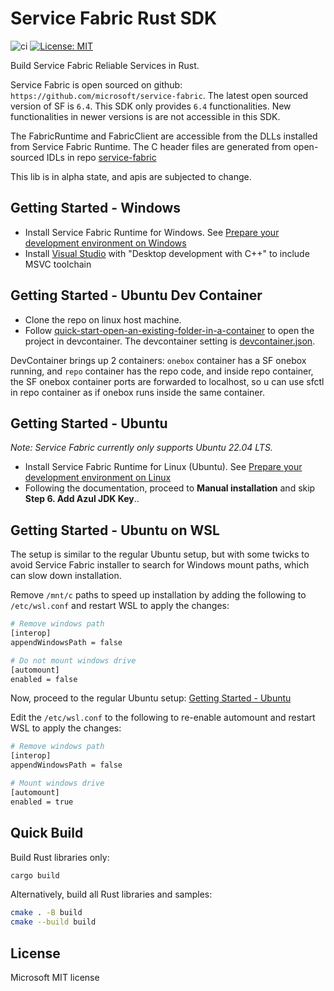 # Service Fabric Rust SDK
![ci](https://github.com/Azure/service-fabric-rs/actions/workflows/build.yaml/badge.svg)
[![License: MIT](https://img.shields.io/badge/License-MIT-yellow.svg)](https://raw.githubusercontent.com/Azure/service-fabric-rs/main/LICENSE)

Build Service Fabric Reliable Services in Rust.

Service Fabric is open sourced on github: `https://github.com/microsoft/service-fabric`.
The latest open sourced version of SF is `6.4`.
This SDK only provides `6.4` functionalities. New functionalities in newer versions is are not accessible in this SDK.

The FabricRuntime and FabricClient are accessible from the DLLs installed from Service Fabric Runtime. The C header files are generated from open-sourced IDLs in repo [service-fabric](https://github.com/microsoft/service-fabric/tree/master/src/prod/src/idl/public)

This lib is in alpha state, and apis are subjected to change.

## Getting Started - Windows
* Install Service Fabric Runtime for Windows. See [Prepare your development environment on Windows](https://learn.microsoft.com/en-us/azure/service-fabric/service-fabric-get-started)
* Install [Visual Studio](https://visualstudio.microsoft.com/) with "Desktop development with C++" to include MSVC toolchain

## Getting Started - Ubuntu Dev Container
* Clone the repo on linux host machine.
* Follow [quick-start-open-an-existing-folder-in-a-container](https://code.visualstudio.com/docs/devcontainers/containers#_quick-start-open-an-existing-folder-in-a-container)
to open the project in devcontainer. The devcontainer setting is [devcontainer.json](./.devcontainer/devcontainer.json).

DevContainer brings up 2 containers: `onebox` container has a SF onebox running, and `repo` container has the repo code, and inside repo container, the SF onebox container ports are forwarded to localhost, so u can use sfctl in repo container as if onebox runs inside the same container.

## Getting Started - Ubuntu
<em>Note: Service Fabric currently only supports Ubuntu 22.04 LTS.</em>

* Install Service Fabric Runtime for Linux (Ubuntu). See [Prepare your development environment on Linux](https://learn.microsoft.com/en-us/azure/service-fabric/service-fabric-get-started-linux?tabs=sdksetupubuntu%2Clocalclusteroneboxcontainer)
* Following the documentation, proceed to **Manual installation** and skip **Step 6. Add Azul JDK Key**..

## Getting Started - Ubuntu on WSL
The setup is similar to the regular Ubuntu setup, but with some twicks to avoid Service Fabric installer to search for Windows mount paths, which can slow down installation.

Remove `/mnt/c` paths to speed up installation by adding the following to `/etc/wsl.conf` and restart WSL to apply the changes:
```sh
# Remove windows path
[interop]
appendWindowsPath = false

# Do not mount windows drive
[automount]
enabled = false
```

Now, proceed to the regular Ubuntu setup: [Getting Started - Ubuntu](#Getting-Started---Ubuntu)

Edit the `/etc/wsl.conf` to the following to re-enable automount and restart WSL to apply the changes:
```sh
# Remove windows path
[interop]
appendWindowsPath = false

# Mount windows drive
[automount]
enabled = true
```

## Quick Build
Build Rust libraries only:
```sh 
cargo build
```

Alternatively, build all Rust libraries and samples:
```sh
cmake . -B build
cmake --build build
```

## License
Microsoft MIT license